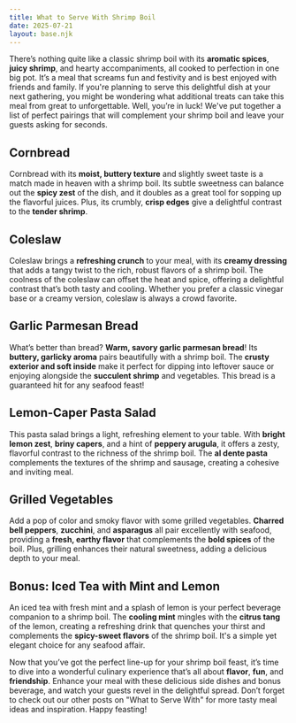 ```yaml
---
title: What to Serve With Shrimp Boil
date: 2025-07-21
layout: base.njk
---
```


There’s nothing quite like a classic shrimp boil with its **aromatic spices**, **juicy shrimp**, and hearty accompaniments, all cooked to perfection in one big pot. It’s a meal that screams fun and festivity and is best enjoyed with friends and family. If you're planning to serve this delightful dish at your next gathering, you might be wondering what additional treats can take this meal from great to unforgettable. Well, you’re in luck! We've put together a list of perfect pairings that will complement your shrimp boil and leave your guests asking for seconds.

## **Cornbread**
Cornbread with its **moist, buttery texture** and slightly sweet taste is a match made in heaven with a shrimp boil. Its subtle sweetness can balance out the **spicy zest** of the dish, and it doubles as a great tool for sopping up the flavorful juices. Plus, its crumbly, **crisp edges** give a delightful contrast to the **tender shrimp**.

## **Coleslaw**
Coleslaw brings a **refreshing crunch** to your meal, with its **creamy dressing** that adds a tangy twist to the rich, robust flavors of a shrimp boil. The coolness of the coleslaw can offset the heat and spice, offering a delightful contrast that’s both tasty and cooling. Whether you prefer a classic vinegar base or a creamy version, coleslaw is always a crowd favorite.

## **Garlic Parmesan Bread**
What’s better than bread? **Warm, savory garlic parmesan bread**! Its **buttery, garlicky aroma** pairs beautifully with a shrimp boil. The **crusty exterior and soft inside** make it perfect for dipping into leftover sauce or enjoying alongside the **succulent shrimp** and vegetables. This bread is a guaranteed hit for any seafood feast!

## **Lemon-Caper Pasta Salad**
This pasta salad brings a light, refreshing element to your table. With **bright lemon zest**, **briny capers**, and a hint of **peppery arugula**, it offers a zesty, flavorful contrast to the richness of the shrimp boil. The **al dente pasta** complements the textures of the shrimp and sausage, creating a cohesive and inviting meal.

## **Grilled Vegetables**
Add a pop of color and smoky flavor with some grilled vegetables. **Charred bell peppers**, **zucchini**, and **asparagus** all pair excellently with seafood, providing a **fresh, earthy flavor** that complements the **bold spices** of the boil. Plus, grilling enhances their natural sweetness, adding a delicious depth to your meal.

## **Bonus: Iced Tea with Mint and Lemon**
An iced tea with fresh mint and a splash of lemon is your perfect beverage companion to a shrimp boil. The **cooling mint** mingles with the **citrus tang** of the lemon, creating a refreshing drink that quenches your thirst and complements the **spicy-sweet flavors** of the shrimp boil. It's a simple yet elegant choice for any seafood affair.

Now that you’ve got the perfect line-up for your shrimp boil feast, it’s time to dive into a wonderful culinary experience that’s all about **flavor**, **fun**, and **friendship**. Enhance your meal with these delicious side dishes and bonus beverage, and watch your guests revel in the delightful spread. Don’t forget to check out our other posts on "What to Serve With" for more tasty meal ideas and inspiration. Happy feasting!